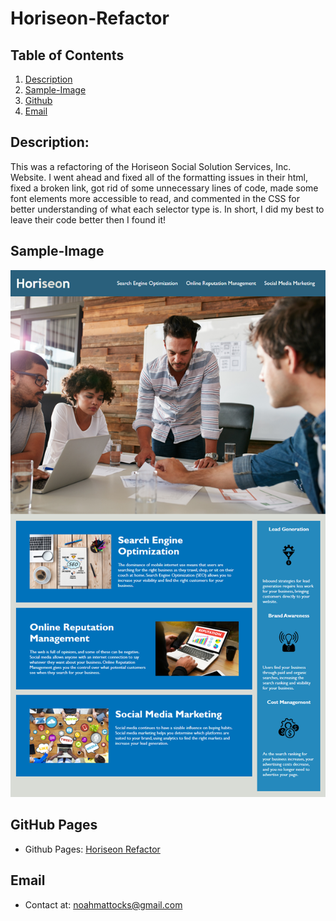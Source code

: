 # Horiseon-Refactor

## Table of Contents
1. [Description](#Description)
2. [Sample-Image](#Sample-Image)
3. [Github](#Github)
5. [Email](#Email)  

## Description:
This was a refactoring of the Horiseon Social Solution Services, Inc. Website. I went ahead and fixed all of the formatting issues in their html, fixed a broken link, got rid of some unnecessary lines of code, made some font elements more accessible to read, and commented in the CSS for better understanding of what each selector type is. In short, I did my best to leave their code better then I found it!

## Sample-Image

![Sample-Image](https://raw.githubusercontent.com/TheHalfrican/Horiseon-Refactor/main/Develop/assets/images/01-html-css-git-homework-demo.png)

## GitHub Pages
- Github Pages: [Horiseon Refactor]()
## Email
- Contact at: [noahmattocks@gmail.com](mailto:noahmattocks@gmail.com)